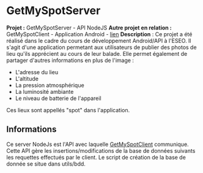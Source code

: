 # GetMySpotServer
**Projet :** GetMySpotServer - API NodeJS
**Autre projet en relation :** GetMySpotClient - Application Android - [lien](https://github.com/HydroZFR/GetMySpotClient)
**Description** : Ce projet a été réalisé dans le cadre du cours de développement Android/API à l'ESEO. Il s'agit d'une application permetant aux utilisateurs de publier des photos de lieu qu'ils apprécient au cours de leur balade. Elle permet également de partager d'autres informations en plus de l'image : 
* L'adresse du lieu
* L'altitude
* La pression atmosphérique
* La luminosité ambiante
* Le niveau de batterie de l'appareil

Ces lieux sont appellés "spot" dans l'application.


## Informations
Ce server NodeJs est l'API avec laquelle [GetMySpotClient](https://github.com/HydroZFR/GetMySpotClient) communique. Cette API gère les insertions/modifications de la base de données suivants les requettes effectués par le client.
Le script de création de la base de donnée se situe dans utils/bdd.